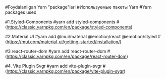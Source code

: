 #Foydalanilgan Yarn "package"lari
#Используемые пакеты Yarn
#Yarn packages used


#1.Styled-Components
#yarn add styled-components
#(https://classic.yarnpkg.com/en/package/styled-components)

#2.Material UI
#yarn add @mui/material @emotion/react @emotion/styled
#(https://mui.com/material-ui/getting-started/installation/)

#3.react-router-dom
#yarn add react-router-dom
#(https://classic.yarnpkg.com/en/package/react-router-dom)

#4. Vite Plugin Svgr
#yarn add vite-plugin-svgr
#(https://classic.yarnpkg.com/en/package/vite-plugin-svgr)
